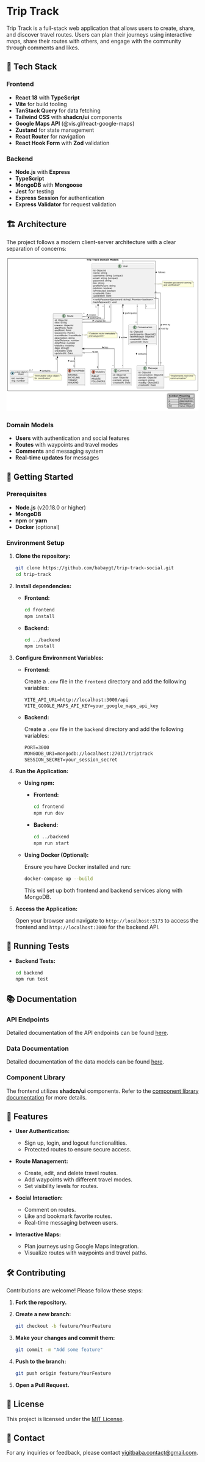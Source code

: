 # Trip Track

Trip Track is a full-stack web application that allows users to create, share, and discover travel routes. Users can plan their journeys using interactive maps, share their routes with others, and engage with the community through comments and likes.

## 🚀 Tech Stack

### Frontend

- **React 18** with **TypeScript**
- **Vite** for build tooling
- **TanStack Query** for data fetching
- **Tailwind CSS** with **shadcn/ui** components
- **Google Maps API** (@vis.gl/react-google-maps)
- **Zustand** for state management
- **React Router** for navigation
- **React Hook Form** with **Zod** validation

### Backend

- **Node.js** with **Express**
- **TypeScript**
- **MongoDB** with **Mongoose**
- **Jest** for testing
- **Express Session** for authentication
- **Express Validator** for request validation

## 🏗️ Architecture

The project follows a modern client-server architecture with a clear separation of concerns:

![Architecture Diagram](architecture/class-diagram.png)

### Domain Models

- **Users** with authentication and social features
- **Routes** with waypoints and travel modes
- **Comments** and messaging system
- **Real-time updates** for messages

## 🚦 Getting Started

### Prerequisites

- **Node.js** (v20.18.0 or higher)
- **MongoDB**
- **npm** or **yarn**
- **Docker** (optional)

### Environment Setup

1. **Clone the repository:**

   ```bash
   git clone https://github.com/babaygt/trip-track-social.git
   cd trip-track
   ```

2. **Install dependencies:**

   - **Frontend:**

     ```bash
     cd frontend
     npm install
     ```

   - **Backend:**

     ```bash
     cd ../backend
     npm install
     ```

3. **Configure Environment Variables:**

   - **Frontend:**

     Create a `.env` file in the `frontend` directory and add the following variables:

     ```env
     VITE_API_URL=http://localhost:3000/api
     VITE_GOOGLE_MAPS_API_KEY=your_google_maps_api_key
     ```

   - **Backend:**

     Create a `.env` file in the `backend` directory and add the following variables:

     ```env
     PORT=3000
     MONGODB_URI=mongodb://localhost:27017/triptrack
     SESSION_SECRET=your_session_secret
     ```

4. **Run the Application:**

   - **Using npm:**

     - **Frontend:**

       ```bash
       cd frontend
       npm run dev
       ```

     - **Backend:**

       ```bash
       cd ../backend
       npm run start
       ```

   - **Using Docker (Optional):**

     Ensure you have Docker installed and run:

     ```bash
     docker-compose up --build
     ```

     This will set up both frontend and backend services along with MongoDB.

5. **Access the Application:**

   Open your browser and navigate to `http://localhost:5173` to access the frontend and `http://localhost:3000` for the backend API.

## 🧪 Running Tests

- **Backend Tests:**

  ```bash
  cd backend
  npm run test
  ```

## 📚 Documentation

### API Endpoints

Detailed documentation of the API endpoints can be found [here](docs/API_Documentation.md).

### Data Documentation

Detailed documentation of the data models can be found [here](docs/DATA_DOCUMENTATION.md).

### Component Library

The frontend utilizes **shadcn/ui** components. Refer to the [component library documentation](https://ui.shadcn.com/) for more details.

## 🌟 Features

- **User Authentication:**

  - Sign up, login, and logout functionalities.
  - Protected routes to ensure secure access.

- **Route Management:**

  - Create, edit, and delete travel routes.
  - Add waypoints with different travel modes.
  - Set visibility levels for routes.

- **Social Interaction:**

  - Comment on routes.
  - Like and bookmark favorite routes.
  - Real-time messaging between users.

- **Interactive Maps:**
  - Plan journeys using Google Maps integration.
  - Visualize routes with waypoints and travel paths.

## 🛠️ Contributing

Contributions are welcome! Please follow these steps:

1. **Fork the repository.**

2. **Create a new branch:**

   ```bash
   git checkout -b feature/YourFeature
   ```

3. **Make your changes and commit them:**

   ```bash
   git commit -m "Add some feature"
   ```

4. **Push to the branch:**

   ```bash
   git push origin feature/YourFeature
   ```

5. **Open a Pull Request.**

## 📝 License

This project is licensed under the [MIT License](LICENSE).

## 📧 Contact

For any inquiries or feedback, please contact [yigitbaba.contact@gmail.com](mailto:yigitbaba.contact@gmail.com).
